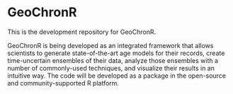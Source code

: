 # GeoChronR
This is the development repository for GeoChronR.

GeoChronR is being developed as an integrated framework that allows scientists to generate state-of-the-art age models for their records, create time-uncertain ensembles of their data, analyze those ensembles with a number of commonly-used techniques, and visualize their results in an intuitive way. The code will be developed as a package in the open-source and community-supported R platform.
